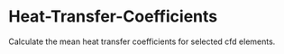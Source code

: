 # Heat-Transfer-Coefficients
Calculate the mean heat transfer coefficients for selected cfd elements.
